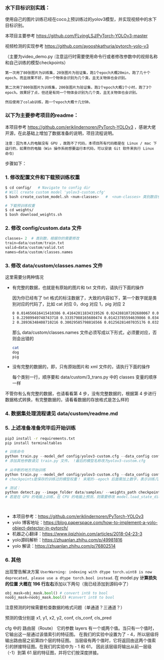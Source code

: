 ### 水下目标识别实践：
使用自己的图片训练已经在coco上预训练过的yolov3模型，并实现视频中的水下目标识别。

本项目主要参考 https://github.com/FLyingLSJ/PyTorch-YOLOv3-master

视频检测的实现参考 https://github.com/ayooshkathuria/pytorch-yolo-v3

（主要为video_demo.py :注意运行时需要使用命令行或者修改参数中的视频名称和自己训练的模型checkpoints）

`第一次用了80张图片为训练集，20张图片为验证集，跑1个epoch大概20min，跑了几十个epoch。而且效果不好，同一个物体会识别为几个类，且无关物体也会识别。`

`第二次用了800张图片为训练集，200张图片为验证集，跑1个epoch大概1个小时，跑了3个epoch。效果好了点，但还是有同一个物体会识别为几个类，且无关物体也会识别。`

`然后使用了colab训练，跑一个epoch大概十几分钟。`




### 以下为主要参考项目的readme：

本项目参考 https://github.com/eriklindernoren/PyTorch-YOLOv3 ，感谢大佬开源，在此基础上增加了数据准备的说明，项目流程说明。

[数据准备说明文档]: data/custom/readme.md	"数据准备说明文档"


`注意：因为本人的电脑没有 GPU ，故跑不了代码，本项目所有代码都是在 Linux / mac 下运行的，如果你的电脑（Win 操作系统想要运行本代码，可以安装 Git 软件来执行 Linux 命令）`



步骤如下：

### 1. 修改配置文件和下载预训练权重

```bash
$ cd config/   # Navigate to config dir
# Will create custom model 'yolov3-custom.cfg'
$ bash create_custom_model.sh <num-classes>   #  <num-classes> 类别数目参数，根据你的需要修改

# 下载预训练权重
$ cd weights/
$ bash download_weights.sh
```

### 2. 修改 config/custom.data 文件

```python
classes= 2  # 类别数，根据你的需要修改
train=data/custom/train.txt
valid=data/custom/valid.txt
names=data/custom/classes.names
```


### 3. 修改 data/custom/classes.names 文件

这里需要分两种情况

- 有完整的数据，也就是有原始的图片和 txt 文件的，请执行下面的操作

  因为你已经有了 txt  格式的标注数据了，大致的内容如下，第一个数字就是类别对应的代码了，比如 cat 对应 0，dog 对应 1，pig 对应 2

  ```bash
  0 0.014656616415410386 0.41642011834319526 0.024288107202680067 0.051775147928994084
  1 0.22989949748743718 0.33357988165680474 0.01423785594639866 0.034023668639053255
  2 0.28936348408710216 0.30029585798816566 0.01256281407035176 0.03254437869822485
  ```

  那么 data/custom/classes.names 文件必须写成以下形式，必须要对应，否则会出错的

  ```bash
  cat
  dog
  pig
  
  ```

  

- 没有完整的数据的，即，只有原始图片和 xml 文件的，请执行下面的操作

  每个类别一行，顺序要和 data/custom/3_trans.py 中的 classes 变量的顺序一样

不管你有么有完整的数据，也请看看第 4 步，没有完整数据的，根据第 4 步进行数据格式转换，有完整数据的，请看看数据的存放格式是怎么样的

### 4. 数据集处理流程请见 data/custom/readme.md



### 5. 上述准备准备完毕后开始训练

```bash
pip3 install -r requirements.txt
pip install terminaltables
```


```python
# 训练命令
python train.py --model_def config/yolov3-custom.cfg --data_config config/custom.data --pretrained_weights weights/darknet53.conv.74
# 添加其他参数请见 train.py 文件。 !最后的模型名称改为yolov3-custom.cfg
    
# 从中断的地方开始训练
python train.py --model_def config/yolov3-custom.cfg --data_config config/custom.data --pretrained_weights checkpoints/yolov3_ckpt_299.pth --epoch 
# checkpoints是保存的训练过的模型权重！ 末尾的--epoch 后面需加上数字，表示训练几轮。

```

```python
# 测试：
python detect.py --image_folder data/samples/ --weights_path checkpoints/yolov3_ckpt_25.pth --model_def config/yolov3-custom.cfg --class_path data/custom/classes.names
# 若是在 GPU 的电脑上训练，在 CPU 的电脑上预测，则需要修改 model.load_state_dict(torch.load(opt.weights_path, map_location='cpu'))
```


​    

- 本项目参考：https://github.com/eriklindernoren/PyTorch-YOLOv3
- yolo 博客地址：https://blog.paperspace.com/how-to-implement-a-yolo-object-detector-in-pytorch/
- 机器之心翻译：https://www.jiqizhixin.com/articles/2018-04-23-3
- yolo源码解析：https://zhuanlan.zhihu.com/p/49981816
- yolo 解读：https://zhuanlan.zhihu.com/p/76802514

### 6. 其他

出现警告解决方案
`UserWarning: indexing with dtype torch.uint8 is now deprecated, please use a dtype torch.bool instead`. 
在 model.py  **计算损失的位置 大概在 196 行左右**添加以下两句（我已经添加到源码中了）

```python 
obj_mask=obj_mask.bool() # convert int8 to bool
noobj_mask=noobj_mask.bool() #convert int8 to bool
```



注意预测的时候需要检查数据的格式问题（单通道？三通道？）



预测的值分别是  x1, y1, x2, y2, conf, cls_conf, cls_pred

cfg 中的 路由层（Route）
它的参数 layers 有一个或两个值。当只有一个值时，它输出这一层通过该值索引的特征图。
在我们的实验中设置为了 - 4，所以层级将输出路由层之前第四个层的特征图。
当层级有两个值时，它将返回由这两个值索引的拼接特征图。在我们的实验中为 - 1 和 61，
因此该层级将输出从前一层级（-1）到第 61 层的特征图，并将它们按深度拼接。

